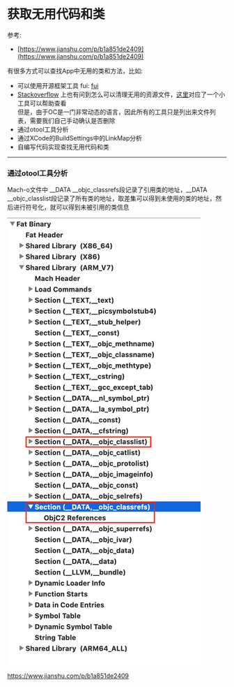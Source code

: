 # 获取无用代码和类

参考: 
- [https://www.jianshu.com/p/b1a851de2409](https://www.jianshu.com/p/b1a851de2409)   

有很多方式可以查找App中无用的类和方法，比如:  
- 可以使用开源框架工具 fui: [fui](https://github.com/dblock/fui#find-unused-classes-in-the-current-directory)   
- [Stackoverflow](https://stackoverflow.com/questions/14631204/finding-unused-files-in-xcode) 上也有问到怎么可以清理无用的资源文件，[这里](https://github.com/alaksh10/xcodeutils)对应了一个小工具可以帮助查看  
但是，由于OC是一门非常动态的语言，因此所有的工具只是列出来文件列表，需要我们自己手动确认是否删除  
- 通过otool工具分析
- 通过XCode的BuildSettings中的LinkMap分析
- 自编写代码实现查找无用代码和类

-----------------------------------------------------------------------------------------

### 通过otool工具分析  

Mach-o文件中 __DATA __objc_classrefs段记录了引用类的地址，__DATA __objc_classlist段记录了所有类的地址，取差集可以得到未使用的类的地址，然后进行符号化，就可以得到未被引用的类信息

![](images/6.png)

https://www.jianshu.com/p/b1a851de2409

